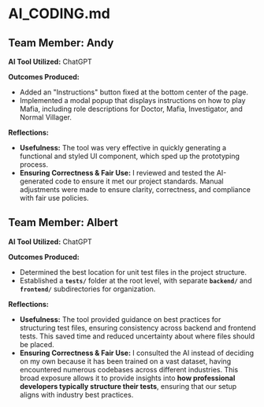 # AI_CODING.md

## Team Member: Andy

**AI Tool Utilized:** ChatGPT

**Outcomes Produced:**
- Added an "Instructions" button fixed at the bottom center of the page.
- Implemented a modal popup that displays instructions on how to play Mafia, including role descriptions for Doctor, Mafia, Investigator, and Normal Villager.

**Reflections:**
- **Usefulness:** The tool was very effective in quickly generating a functional and styled UI component, which sped up the prototyping process.
- **Ensuring Correctness & Fair Use:** I reviewed and tested the AI-generated code to ensure it met our project standards. Manual adjustments were made to ensure clarity, correctness, and compliance with fair use policies.


## Team Member: Albert

**AI Tool Utilized:** ChatGPT  

**Outcomes Produced:**  
- Determined the best location for unit test files in the project structure.  
- Established a **`tests/`** folder at the root level, with separate **`backend/`** and **`frontend/`** subdirectories for organization. 

**Reflections:**  
- **Usefulness:** The tool provided guidance on best practices for structuring test files, ensuring consistency across backend and frontend tests. This saved time and reduced uncertainty about where files should be placed.  
- **Ensuring Correctness & Fair Use:** I consulted the AI instead of deciding on my own because it has been trained on a vast dataset, having encountered numerous codebases across different industries. This broad exposure allows it to provide insights into **how professional developers typically structure their tests**, ensuring that our setup aligns with industry best practices.  
